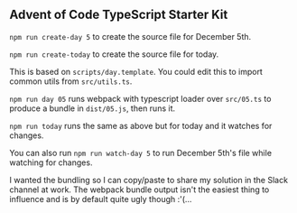 ## Advent of Code TypeScript Starter Kit 

`npm run create-day 5` to create the source file for December 5th.

`npm run create-today` to create the source file for today.

This is based on `scripts/day.template`. 
You could edit this to import common utils from `src/utils.ts`.

`npm run day 05` runs webpack with typescript loader over `src/05.ts` to produce a bundle in `dist/05.js`, then runs it. 

`npm run today` runs the same as above but for today and it watches for changes.

You can also run `npm run watch-day 5` to run December 5th's file while watching for changes.

I wanted the bundling so I can copy/paste to share my solution in the Slack channel at work. The webpack bundle output isn't the easiest thing to influence and is by default quite ugly though :'(...
